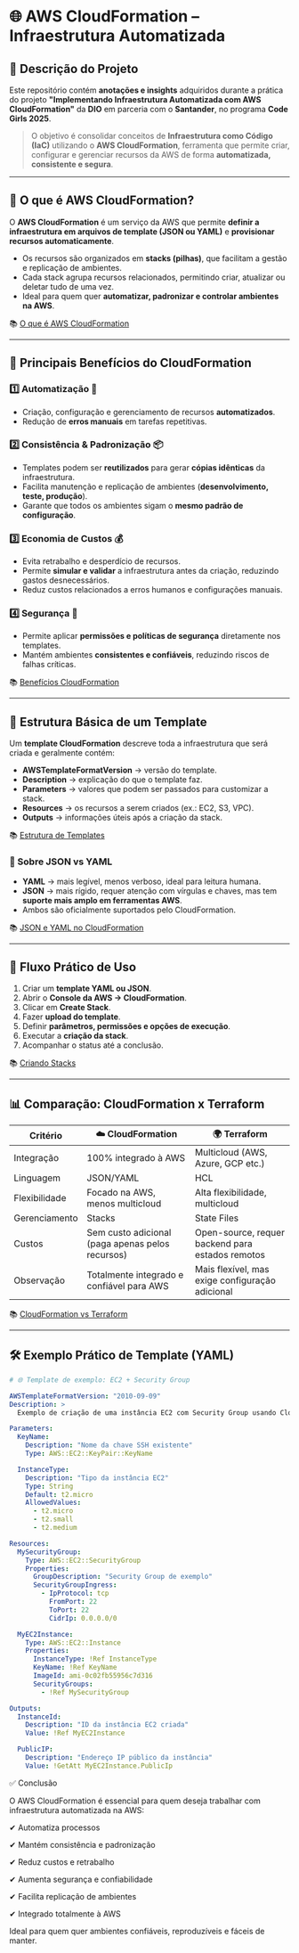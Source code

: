 # 🌐 AWS CloudFormation – Infraestrutura Automatizada

## 📖 Descrição do Projeto
Este repositório contém **anotações e insights** adquiridos durante a prática do projeto **"Implementando Infraestrutura Automatizada com AWS CloudFormation"** da **DIO** em parceria com o **Santander**, no programa **Code Girls 2025**.  

> O objetivo é consolidar conceitos de **Infraestrutura como Código (IaC)** utilizando o **AWS CloudFormation**, ferramenta que permite criar, configurar e gerenciar recursos da AWS de forma **automatizada, consistente e segura**.

---

## 🚀 O que é AWS CloudFormation?
O **AWS CloudFormation** é um serviço da AWS que permite **definir a infraestrutura em arquivos de template (JSON ou YAML)** e **provisionar recursos automaticamente**.  

- Os recursos são organizados em **stacks (pilhas)**, que facilitam a gestão e replicação de ambientes.  
- Cada stack agrupa recursos relacionados, permitindo criar, atualizar ou deletar tudo de uma vez.  
- Ideal para quem quer **automatizar, padronizar e controlar ambientes na AWS**.

📚 [O que é AWS CloudFormation](https://docs.aws.amazon.com/pt_br/AWSCloudFormation/latest/UserGuide/Welcome.html)

---

## 🎯 Principais Benefícios do CloudFormation

### 1️⃣ Automatização 🤖
- Criação, configuração e gerenciamento de recursos **automatizados**.  
- Redução de **erros manuais** em tarefas repetitivas.

### 2️⃣ Consistência & Padronização 📦
- Templates podem ser **reutilizados** para gerar **cópias idênticas** da infraestrutura.  
- Facilita manutenção e replicação de ambientes (**desenvolvimento, teste, produção**).  
- Garante que todos os ambientes sigam o **mesmo padrão de configuração**.

### 3️⃣ Economia de Custos 💰
- Evita retrabalho e desperdício de recursos.  
- Permite **simular e validar** a infraestrutura antes da criação, reduzindo gastos desnecessários.  
- Reduz custos relacionados a erros humanos e configurações manuais.

### 4️⃣ Segurança 🔐
- Permite aplicar **permissões e políticas de segurança** diretamente nos templates.  
- Mantém ambientes **consistentes e confiáveis**, reduzindo riscos de falhas críticas.

📚 [Benefícios CloudFormation](https://docs.aws.amazon.com/pt_br/AWSCloudFormation/latest/UserGuide/Welcome.html#concepts-benefits)

---

## 🧩 Estrutura Básica de um Template
Um **template CloudFormation** descreve toda a infraestrutura que será criada e geralmente contém:  

- **AWSTemplateFormatVersion** → versão do template.  
- **Description** → explicação do que o template faz.  
- **Parameters** → valores que podem ser passados para customizar a stack.  
- **Resources** → os recursos a serem criados (ex.: EC2, S3, VPC).  
- **Outputs** → informações úteis após a criação da stack.  

📚 [Estrutura de Templates](https://docs.aws.amazon.com/pt_br/AWSCloudFormation/latest/UserGuide/template-anatomy.html)

### 📝 Sobre JSON vs YAML
- **YAML** → mais legível, menos verboso, ideal para leitura humana.  
- **JSON** → mais rígido, requer atenção com vírgulas e chaves, mas tem **suporte mais amplo em ferramentas AWS**.  
- Ambos são oficialmente suportados pelo CloudFormation.

📚 [JSON e YAML no CloudFormation](https://docs.aws.amazon.com/pt_br/AWSCloudFormation/latest/UserGuide/template-formats.html)

---

## 🔄 Fluxo Prático de Uso
1. Criar um **template YAML ou JSON**.  
2. Abrir o **Console da AWS → CloudFormation**.  
3. Clicar em **Create Stack**.  
4. Fazer **upload do template**.  
5. Definir **parâmetros, permissões e opções de execução**.  
6. Executar a **criação da stack**.  
7. Acompanhar o status até a conclusão.  

📚 [Criando Stacks](https://docs.aws.amazon.com/pt_br/AWSCloudFormation/latest/UserGuide/cfn-console-create-stack.html)

---

## 📊 Comparação: CloudFormation x Terraform

| Critério        | ☁️ CloudFormation                     | 🌍 Terraform                      |
|-----------------|-------------------------------------|----------------------------------|
| Integração      | 100% integrado à AWS                 | Multicloud (AWS, Azure, GCP etc.) |
| Linguagem       | JSON/YAML                            | HCL                               |
| Flexibilidade   | Focado na AWS, menos multicloud      | Alta flexibilidade, multicloud     |
| Gerenciamento   | Stacks                               | State Files                        |
| Custos          | Sem custo adicional (paga apenas pelos recursos) | Open-source, requer backend para estados remotos |
| Observação      | Totalmente integrado e confiável para AWS | Mais flexível, mas exige configuração adicional |

📚 [CloudFormation vs Terraform](https://docs.aws.amazon.com/pt_br/AWSCloudFormation/latest/UserGuide/cfn-vs-terraform.html)

---

## 🛠️ Exemplo Prático de Template (YAML)

```yaml
# 🌐 Template de exemplo: EC2 + Security Group

AWSTemplateFormatVersion: "2010-09-09"
Description: >
  Exemplo de criação de uma instância EC2 com Security Group usando CloudFormation.

Parameters:
  KeyName:
    Description: "Nome da chave SSH existente"
    Type: AWS::EC2::KeyPair::KeyName

  InstanceType:
    Description: "Tipo da instância EC2"
    Type: String
    Default: t2.micro
    AllowedValues:
      - t2.micro
      - t2.small
      - t2.medium

Resources:
  MySecurityGroup:
    Type: AWS::EC2::SecurityGroup
    Properties:
      GroupDescription: "Security Group de exemplo"
      SecurityGroupIngress:
        - IpProtocol: tcp
          FromPort: 22
          ToPort: 22
          CidrIp: 0.0.0.0/0

  MyEC2Instance:
    Type: AWS::EC2::Instance
    Properties:
      InstanceType: !Ref InstanceType
      KeyName: !Ref KeyName
      ImageId: ami-0c02fb55956c7d316
      SecurityGroups:
        - !Ref MySecurityGroup

Outputs:
  InstanceId:
    Description: "ID da instância EC2 criada"
    Value: !Ref MyEC2Instance

  PublicIP:
    Description: "Endereço IP público da instância"
    Value: !GetAtt MyEC2Instance.PublicIp

```
✅ Conclusão

O AWS CloudFormation é essencial para quem deseja trabalhar com infraestrutura automatizada na AWS:

✔ Automatiza processos

✔ Mantém consistência e padronização

✔ Reduz custos e retrabalho

✔ Aumenta segurança e confiabilidade

✔ Facilita replicação de ambientes

✔ Integrado totalmente à AWS

Ideal para quem quer ambientes confiáveis, reproduzíveis e fáceis de manter.
